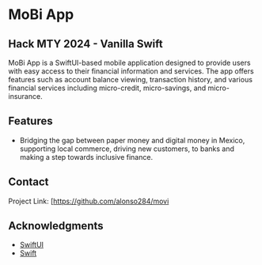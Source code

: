 # MoBi App 
## Hack MTY 2024 - Vanilla Swift

MoBi App is a SwiftUI-based mobile application designed to provide users with easy access to their financial information and services.
The app offers features such as account balance viewing, transaction history, and various financial services including micro-credit, micro-savings, and micro-insurance.

## Features

- Bridging the gap between paper money and digital money in Mexico, supporting local commerce, driving new customers, 
to banks and making a step towards inclusive finance.

## Contact
Project Link: [https://github.com/alonso284/movi

## Acknowledgments

- [SwiftUI](https://developer.apple.com/xcode/swiftui/)
- [Swift](https://swift.org/)
